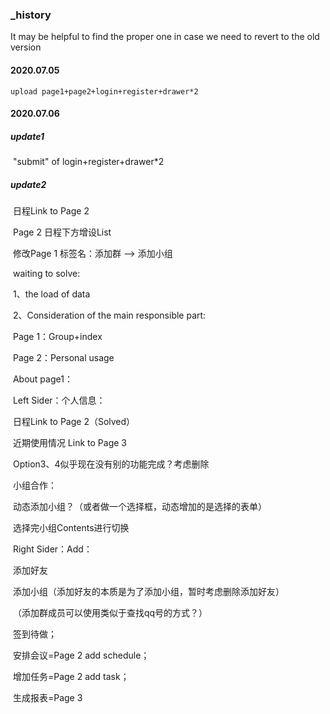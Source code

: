 ### _history

It may be helpful to find the proper one in case we need to revert to the old version

#### 2020.07.05

  	upload page1+page2+login+register+drawer*2

#### 2020.07.06 

##### update1

​	 "submit" of  login+register+drawer*2  

##### update2

​	日程Link to Page 2 

​	Page 2 日程下方增设List

​    修改Page 1 标签名：添加群 -->  添加小组

​	waiting  to solve:

​			1、the load of data

​			2、Consideration of the main responsible part:

​					Page 1：Group+index

​					Page 2：Personal usage

​					About page1：

​						Left Sider：个人信息：

​												日程Link to Page 2（Solved）

​												近期使用情况 Link to Page 3

​												Option3、4似乎现在没有别的功能完成？考虑删除

​											 小组合作：

​													动态添加小组？（或者做一个选择框，动态增加的是选择的表单）

​													选择完小组Contents进行切换

​						Right Sider：Add：

​													添加好友

​													添加小组（添加好友的本质是为了添加小组，暂时考虑删除添加好友）

​																   （添加群成员可以使用类似于查找qq号的方式？）

​												签到待做；

​												安排会议=Page 2 add schedule；

​												增加任务=Page 2 add task；

​												生成报表=Page 3